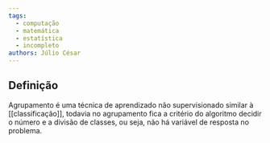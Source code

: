 ```yaml
---
tags:
  - computação
  - matemática
  - estatística
  - incompleto
authors: Júlio César
---
```

## Definição

Agrupamento é uma técnica de aprendizado não supervisionado similar à [[classificação]], todavia no agrupamento fica a critério do algoritmo decidir o número e a divisão de classes, ou seja, não há variável de resposta no problema.